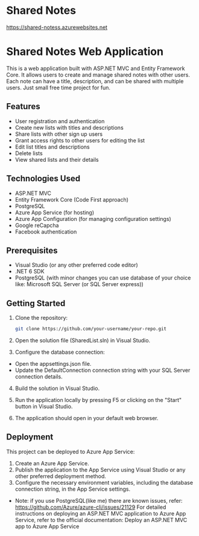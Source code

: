 # Shared Notes

https://shared-notess.azurewebsites.net

# Shared Notes Web Application

This is a web application built with ASP.NET MVC and Entity Framework Core. It allows users to create and manage shared notes with other users. Each note can have a title, description, and can be shared with multiple users. Just small free time project for fun.

## Features

- User registration and authentication
- Create new lists with titles and descriptions
- Share lists with other sign up users
- Grant access rights to other users for editing the list
- Edit list titles and descriptions
- Delete lists
- View shared lists and their details

## Technologies Used

- ASP.NET MVC
- Entity Framework Core (Code First approach)
- PostgreSQL
- Azure App Service (for hosting)
- Azure App Configuration (for managing configuration settings)
- Google reCapcha
- Facebook authentication

## Prerequisites

- Visual Studio (or any other preferred code editor)
- .NET 6 SDK
- PostgreSQL (with minor changes you can use database of your choice like: Microsoft SQL Server (or SQL Server express))

## Getting Started

1. Clone the repository:

   ```bash
   git clone https://github.com/your-username/your-repo.git
   
2. Open the solution file (SharedList.sln) in Visual Studio.

3. Configure the database connection:

- Open the appsettings.json file.
- Update the DefaultConnection connection string with your SQL Server connection details.

4. Build the solution in Visual Studio.

5. Run the application locally by pressing F5 or clicking on the "Start" button in Visual Studio.

6. The application should open in your default web browser.

## Deployment
This project can be deployed to Azure App Service:

1. Create an Azure App Service.
2. Publish the application to the App Service using Visual Studio or any other preferred deployment method.
3. Configure the necessary environment variables, including the database connection string, in the App Service settings.
- Note: if you use PostgreSQL(like me) there are known issues, refer: https://github.com/Azure/azure-cli/issues/21129
For detailed instructions on deploying an ASP.NET MVC application to Azure App Service, refer to the official documentation: Deploy an ASP.NET MVC app to Azure App Service
